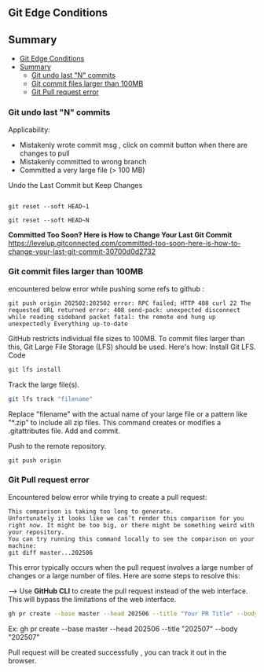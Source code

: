## Git Edge Conditions

## Summary

- [Git Edge Conditions](#git-edge-conditions)
- [Summary](#summary)
  - [Git undo last "N" commits](#git-undo-last-n-commits)
  - [Git commit files larger than 100MB](#git-commit-files-larger-than-100mb)
  - [Git Pull request error](#git-pull-request-error)

### Git undo last "N" commits

Applicability:
- Mistakenly wrote commit msg , click on commit button when there are changes to pull
- Mistakenly committed to wrong branch
- Committed a very large file (> 100 MB)

Undo the Last Commit but Keep Changes

<code>
git reset --soft HEAD~1
</code>

<code>
git reset --soft HEAD~N
</code>

**Committed Too Soon? Here is How to Change Your Last Git Commit**
https://levelup.gitconnected.com/committed-too-soon-here-is-how-to-change-your-last-git-commit-30700d0d2732


### Git commit files larger than 100MB

encountered below error while pushing some refs to github :

```
git push origin 202502:202502 error: RPC failed; HTTP 408 curl 22 The requested URL returned error: 408 send-pack: unexpected disconnect while reading sideband packet fatal: the remote end hung up unexpectedly Everything up-to-date
```

GitHub restricts individual file sizes to 100MB. To commit files larger than this, Git Large File Storage (LFS) should be used. Here's how: Install Git LFS.
Code

```bash
git lfs install
```

Track the large file(s).

```bash
git lfs track "filename"
```

Replace "filename" with the actual name of your large file or a pattern like "*.zip" to include all zip files. This command creates or modifies a .gitattributes file. Add and commit.

Push to the remote repository.

```
git push origin 
```

### Git Pull request error

Encountered below error while trying to create a pull request:

```
This comparison is taking too long to generate.
Unfortunately it looks like we can’t render this comparison for you right now. It might be too big, or there might be something weird with your repository.
You can try running this command locally to see the comparison on your machine:
git diff master...202506 
```
This error typically occurs when the pull request involves a large number of changes or a large number of files. Here are some steps to resolve this:

--> Use **GitHub CLI** to create the pull request instead of the web interface. This will bypass the limitations of the web interface.

```bash
gh pr create --base master --head 202506 --title "Your PR Title" --body "Your PR Description"
```
Ex: gh pr create --base master --head 202506 --title "202507" --body "202507"

Pull request will be created successfully , you can track it out in the browser.

